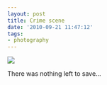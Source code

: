```yaml
---
layout: post
title: Crime scene
date: '2010-09-21 11:47:12'
tags:
- photography
---
```



![](http://lh3.ggpht.com/_8N3MB6ce-Uw/TJYer7_tSYI/AAAAAAAAOAE/9KQ1ubiQd6I/s800/DSC04897.JPG)

There was nothing left to save…


